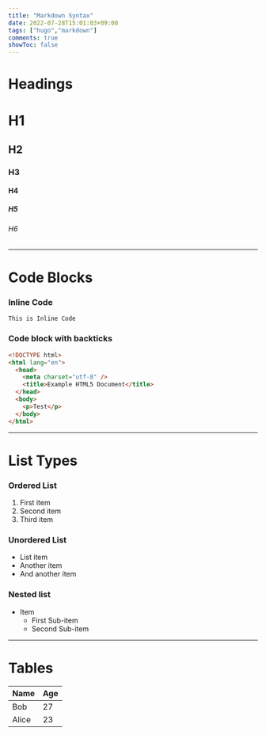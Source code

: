 ```yaml
---
title: "Markdown Syntax"
date: 2022-07-28T15:01:03+09:00
tags: ["hugo","markdown"]
comments: true
showToc: false
---
```

# Headings

# H1
## H2
### H3
#### H4
##### H5
###### H6

---

# Code Blocks

### Inline Code
`This is Inline Code`

### Code block with backticks
```html
<!DOCTYPE html>
<html lang="en">
  <head>
    <meta charset="utf-8" />
    <title>Example HTML5 Document</title>
  </head>
  <body>
    <p>Test</p>
  </body>
</html>
```

---

# List Types

### Ordered List
1. First item
2. Second item
3. Third item

### Unordered List
- List item
- Another item
- And another item

### Nested list
- Item
  - First Sub-item
  - Second Sub-item

---

# Tables

|Name|Age|
|----|---|
|Bob|27|
|Alice|23|